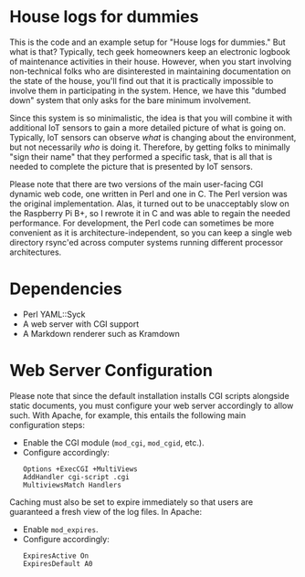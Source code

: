 House logs for dummies
======================

This is the code and an example setup for "House logs for dummies."
But what is that?  Typically, tech geek homeowners keep an electronic
logbook of maintenance activities in their house.  However, when you
start involving non-technical folks who are disinterested in
maintaining documentation on the state of the house, you'll find out
that it is practically impossible to involve them in participating in
the system.  Hence, we have this "dumbed down" system that only asks
for the bare minimum involvement.

Since this system is so minimalistic, the idea is that you will
combine it with additional IoT sensors to gain a more detailed picture
of what is going on.  Typically, IoT sensors can observe _what_ is
changing about the environment, but not necessarily _who_ is doing it.
Therefore, by getting folks to minimally "sign their name" that they
performed a specific task, that is all that is needed to complete the
picture that is presented by IoT sensors.

Please note that there are two versions of the main user-facing CGI
dynamic web code, one written in Perl and one in C.  The Perl version
was the original implementation.  Alas, it turned out to be
unacceptably slow on the Raspberry Pi B+, so I rewrote it in C and was
able to regain the needed performance.  For development, the Perl code
can sometimes be more convenient as it is architecture-independent, so
you can keep a single web directory rsync'ed across computer systems
running different processor architectures.

Dependencies
============

* Perl YAML::Syck
* A web server with CGI support
* A Markdown renderer such as Kramdown

Web Server Configuration
========================

Please note that since the default installation installs CGI scripts
alongside static documents, you must configure your web server
accordingly to allow such.  With Apache, for example, this entails the
following main configuration steps:

* Enable the CGI module (`mod_cgi`, `mod_cgid`, etc.).
* Configure accordingly:
  ```
  Options +ExecCGI +MultiViews
  AddHandler cgi-script .cgi
  MultiviewsMatch Handlers
  ```

Caching must also be set to expire immediately so that users are
guaranteed a fresh view of the log files.  In Apache:

* Enable `mod_expires`.
* Configure accordingly:
  ```
  ExpiresActive On
  ExpiresDefault A0
  ```
